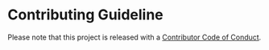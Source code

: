 # Contributing Guideline

Please note that this project is released with a [Contributor Code of Conduct](./CODE_OF_CONDUCT.md).
